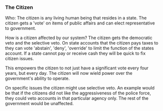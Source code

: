 
### The Citizen



Who: The citizen is any living human being that resides in a state. The citizen gets a 'vote' on items of public affairs and can elect representative to government.



How is a citizen affected by our system? The citizen gets the democratic veto and the selective veto. On state accounts that the citizen pays taxes to they can vote 'abstain', 'deny', 'override' to limit the function of the states account. If a state cannot pay or receive cash they will be quick to fix citizen issues.



This empowers the citizen to not just have a significant vote every four years, but every day. The citizen will now wield power over the government's ability to operate.



On specific issues the citizen might use selective veto. An example would be that if the citizens did not like the aggressiveness of the police force, they could veto accounts in that particular agency only. The rest of the government would be unaffected.


